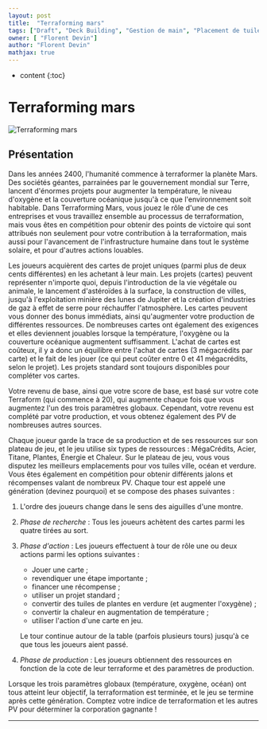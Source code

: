 ```yaml
---
layout: post
title:  "Terraforming mars"
tags: ["Draft", "Deck Building", "Gestion de main", "Placement de tuiles", "1 joueur", "2 joueurs", "3 joueurs", "4 joueurs", "5 joueurs", "Best 3"]
owner: [ "Florent Devin"]
author: "Florent Devin"
mathjax: true
---
```


* content
{:toc}

# Terraforming mars
![Terraforming mars](https://cf.geekdo-images.com/wg9oOLcsKvDesSUdZQ4rxw__imagepage/img/FS1RE8Ue6nk1pNbPI3l-OSapQGc=/fit-in/900x600/filters:no_upscale():strip_icc()/pic3536616.jpg)


## Présentation
Dans les années 2400, l'humanité commence à terraformer la planète Mars. Des sociétés géantes, parrainées par le gouvernement mondial sur Terre, lancent d'énormes projets pour augmenter la température, le niveau d'oxygène et la couverture océanique jusqu'à ce que l'environnement soit habitable. Dans Terraforming Mars, vous jouez le rôle d'une de ces entreprises et vous travaillez ensemble au processus de terraformation, mais vous êtes en compétition pour obtenir des points de victoire qui sont attribués non seulement pour votre contribution à la terraformation, mais aussi pour l'avancement de l'infrastructure humaine dans tout le système solaire, et pour d'autres actions louables.

Les joueurs acquièrent des cartes de projet uniques (parmi plus de deux cents différentes) en les achetant à leur main. Les projets (cartes) peuvent représenter n'importe quoi, depuis l'introduction de la vie végétale ou animale, le lancement d'astéroïdes à la surface, la construction de villes, jusqu'à l'exploitation minière des lunes de Jupiter et la création d'industries de gaz à effet de serre pour réchauffer l'atmosphère. Les cartes peuvent vous donner des bonus immédiats, ainsi qu'augmenter votre production de différentes ressources. De nombreuses cartes ont également des exigences et elles deviennent jouables lorsque la température, l'oxygène ou la couverture océanique augmentent suffisamment. L'achat de cartes est coûteux, il y a donc un équilibre entre l'achat de cartes (3 mégacrédits par carte) et le fait de les jouer (ce qui peut coûter entre 0 et 41 mégacrédits, selon le projet). Les projets standard sont toujours disponibles pour compléter vos cartes.

Votre revenu de base, ainsi que votre score de base, est basé sur votre cote Terraform (qui commence à 20), qui augmente chaque fois que vous augmentez l'un des trois paramètres globaux. Cependant, votre revenu est complété par votre production, et vous obtenez également des PV de nombreuses autres sources.

Chaque joueur garde la trace de sa production et de ses ressources sur son plateau de jeu, et le jeu utilise six types de ressources : MégaCrédits, Acier, Titane, Plantes, Énergie et Chaleur. Sur le plateau de jeu, vous vous disputez les meilleurs emplacements pour vos tuiles ville, océan et verdure. Vous êtes également en compétition pour obtenir différents jalons et récompenses valant de nombreux PV. Chaque tour est appelé une génération (devinez pourquoi) et se compose des phases suivantes :

1. L'ordre des joueurs change dans le sens des aiguilles d'une montre.
2. *Phase de recherche* : Tous les joueurs achètent des cartes parmi les quatre tirées au sort.
3. *Phase d'action* : Les joueurs effectuent à tour de rôle une ou deux actions parmi les options suivantes :
    * Jouer une carte ;
	* revendiquer une étape importante ;
	* financer une récompense ;
	* utiliser un projet standard ;
	* convertir des tuiles de plantes en verdure (et augmenter l'oxygène) ;
	* convertir la chaleur en augmentation de température ;
	* utiliser l'action d'une carte en jeu.

    Le tour continue autour de la table (parfois plusieurs tours) jusqu'à ce que tous les joueurs aient passé.
4. *Phase de production* : Les joueurs obtiennent des ressources en fonction de la cote de leur terraforme et des paramètres de production.

Lorsque les trois paramètres globaux (température, oxygène, océan) ont tous atteint leur objectif, la terraformation est terminée, et le jeu se termine après cette génération. Comptez votre indice de terraformation et les autres PV pour déterminer la corporation gagnante !

---
